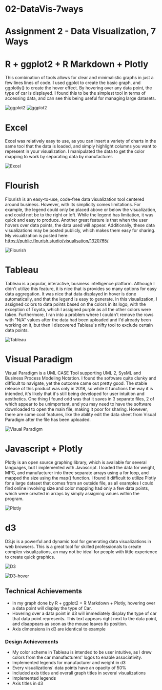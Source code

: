 # 02-DataVis-7ways

Assignment 2 - Data Visualization, 7 Ways  
===

# R + ggplot2 + R Markdown + Plotly

This combination of tools allows for clear and minimalistic graphs in just a few lines lines of code. I used ggplot to create the basic graph, and ggplotly() to create the hover effect. By hovering over any data point, the type of car is displayed. I found this to be the simplest tool in terms of accessing data, and can see this being useful for managing large datasets.

![ggplot2](img/ggplot.PNG)
![ggplot2](img/2020-02-03%20(3).png)

# Excel

Excel was relatively easy to use, as you can insert a variety of charts in the same tool that the data is loaded, and simply highlight columns you want to represent in your visualization. I manipulated the data to get the color mapping to work by separating data by manufacturer.

![Excel](img/excel.PNG)

# Flourish

Flourish is an easy-to-use, code-free data visualization tool centered around business. However, with its simplicity comes limitations. For example, the legend could only be placed above or below the visualization, and could not be to the right or left. While the legend has limitation, it was quick and easy to produce. Another great feature is that when the user hovers over data points, the data used will appear. Additionally, these data visualizations may be posted publicly, which makes them easy for sharing. My visualization is posted here: https://public.flourish.studio/visualisation/1320765/

![Flourish](img/flourish.png)

# Tableau

Tableau is a popular, interactive, business intelligence platform. Although I didn't utilize this feature, it is nice that is provides so many options for easy data aggregation. It was nice that data displayed in hover is done automatically, and that the legend is easy to generate. In this visualization, I assigned colors to data points based on the colors in its logo, with the exception of Toyota, which I assigned purple as all the other colors were taken. Furthermore, I ran into a problem where I couldn't remove the rows with "N/A" values after the data had been uploaded and I'd already been working on it, but then I discovered Tableau's nifty tool to exclude certain data points.

![Tableau](img/tableau.PNG)

# Visual Paradigm

Visual Paradigm is a UML CASE Tool supporting UML 2, SysML and Business Process Modeling Notation. I found the software quite clunky and difficult to navigate, yet the outcome came out pretty good. The stable release of this product was only in 2018, so while it functions the way it is intended, it's likely that it's still being developed for user intuition and aesthetics. One thing I found odd was that it saves in 3 separate files, 2 of which appear to be unimportant, and you may need to have the software downloaded to open the main file, making it poor for sharing. However, there are some cool features, like the ability edit the data sheet from Visual Paradigm after the file has been uploaded.

![Visual Paradigm](img/visual-paradigm.PNG)

# Javascript + Plotly

Plotly is an open source graphing library, which is available for several languages, but I implemented with Javascript. I loaded the data for weight, MPG, and manufacturer into three separate arrays using a for loop, and mapped the size using the map() function. I found it difficult to utilize Plotly for a large dataset that comes from an outside file, as all examples I could find online involving size and color mapping had only a few data points, which were created in arrays by simply assigning values within the program.

![Plotly](img/plotly.PNG)

# d3

D3.js is a powerful and dynamic tool for generating data visualizations in web browsers. This is a great tool for skilled professionals to create complex visualizations, an may not be ideal for people with little experience to create quick graphics. 

![D3](img/d3.PNG)

![D3-hover](img/d3-hover.png)

## Technical Achievements
- In my graph done by R + ggplot2 + R Markdown + Plotly, hovering over a data point will display the type of Car.
- Hovering over a data point in d3 will immediately display the type of car that data point represents. This text appears right next to the data point, and disappears as soon as the mouse leaves its position.
- Axis dimensions in d3 are identical to example

### Design Achievements
- My color scheme in Tableau is intended to be user intuitive, as I drew colors from the car manufacturers' logos to enable associativity.
- Implemented legends for manufacturer and weight in d3
- Every visualizations' data points have an opacity of 50%
- Included axis titles and overall graph titles in several visualizations
- Implemented legends
- Axis titles in d3

